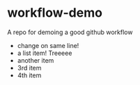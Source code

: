 # workflow-demo
A repo for demoing a good github workflow

- change on same line!
- a list item! Treeeee
- another item
- 3rd item
- 4th item
